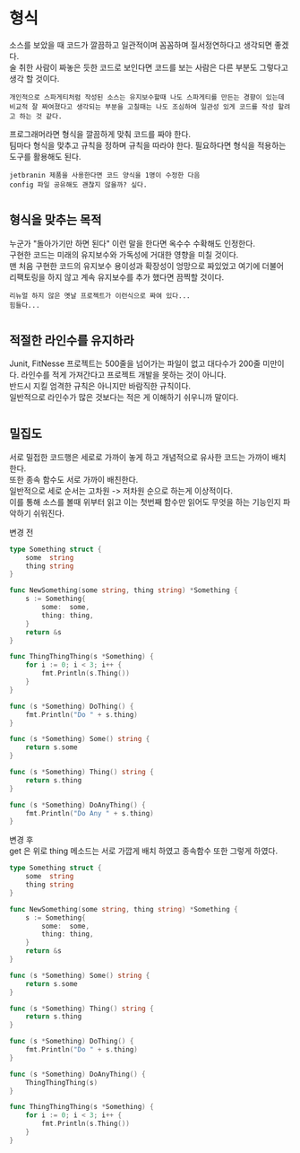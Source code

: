 # 형식

소스를 보았을 때 코드가 깔끔하고 일관적이며 꼼꼼하며 질서정연하다고 생각되면 좋겠다.   
술 취한 사람이 짜놓은 듯한 코드로 보인다면 코드를 보는 사람은 다른 부분도 그렇다고 생각 할 것이다.  
```
개인적으로 스파게티처럼 작성된 소스는 유지보수할때 나도 스파게티를 만든는 경향이 있는데 비교적 잘 짜여졌다고 생각되는 부분을 고칠때는 나도 조심하여 일관성 있게 코드를 작성 할려고 하는 것 같다.
```

프로그래머라면 형식을 깔끔하게 맞춰 코드를 짜야 한다.  
팀마다 형식을 맞추고 규칙을 정하며 규칙을 따라야 한다.
필요하다면 형식을 적용하는 도구를 활용해도 된다.

```
jetbranin 제품을 사용한다면 코드 양식을 1명이 수정한 다음
config 파일 공유해도 괜찮지 않을까? 싶다.
```

#
## 형식을 맞추는 목적
누군가 "돌아가기만 하면 된다" 이런 말을 한다면 옥수수 수확해도 인정한다.  
구현한 코드는 미래의 유지보수와 가독성에 거대한 영향을 미칠 것이다.  
맨 처음 구현한 코드의 유지보수 용이성과 확장성이 엉망으로 짜있었고
여기에 더불어 리팩토링을 하지 않고 계속 유지보수를 추가 했다면 끔찍할 것이다.
```
리뉴얼 하지 않은 옛날 프로젝트가 이런식으로 짜여 있다...
힘들다...
```

#
## 적절한 라인수를 유지하라
Junit, FitNesse 프로젝트는 500줄을 넘어가는 파일이 없고
대다수가 200줄 미만이다. 라인수를 적게 가져간다고 프로젝트 개발을
못하는 것이 아니다.  
반드시 지킬 엄격한 규칙은 아니지만 바람직한 규칙이다.  
일반적으로 라인수가 많은 것보다는 적은 게 이해하기 쉬우니까 말이다.

#
## 밀집도
서로 밀접한 코드행은 세로로 가까이 놓게 하고
개념적으로 유사한 코드는 가까이 배치한다.  
또한 종속 함수도 서로 가까이 배친한다.  
일반적으로 세로 순서는 고차원 -> 저차원 순으로 하는게 이상적이다.  
이를 통해 소스를 볼때 위부터 읽고 이는 첫번째 함수만 읽어도 무엇을 하는 기능인지 파악하기 쉬워진다.

변경 전
```go
type Something struct {
	some  string
	thing string
}

func NewSomething(some string, thing string) *Something {
	s := Something{
		some:  some,
		thing: thing,
	}
	return &s
}

func ThingThingThing(s *Something) {
	for i := 0; i < 3; i++ {
		fmt.Println(s.Thing())
	}
}

func (s *Something) DoThing() {
	fmt.Println("Do " + s.thing)
}

func (s *Something) Some() string {
	return s.some
}

func (s *Something) Thing() string {
	return s.thing
}

func (s *Something) DoAnyThing() {
	fmt.Println("Do Any " + s.thing)
}
```

변경 후  
get 은 위로 thing 메소드는 서로 가깝게 배치 하였고 종속함수 또한 그렇게 하였다.
```go
type Something struct {
	some  string
	thing string
}

func NewSomething(some string, thing string) *Something {
	s := Something{
		some:  some,
		thing: thing,
	}
	return &s
}

func (s *Something) Some() string {
	return s.some
}

func (s *Something) Thing() string {
	return s.thing
}

func (s *Something) DoThing() {
	fmt.Println("Do " + s.thing)
}

func (s *Something) DoAnyThing() {
	ThingThingThing(s)
}

func ThingThingThing(s *Something) {
	for i := 0; i < 3; i++ {
		fmt.Println(s.Thing())
	}
}
```
